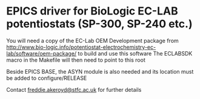 # EPICS driver for BioLogic EC-LAB potentiostats (SP-300, SP-240 etc.)

You will need a copy of the EC-Lab OEM Development package from http://www.bio-logic.info/potentiostat-electrochemistry-ec-lab/software/oem-package/ to build and use this software
The ECLABSDK macro in the Makefile will then need to point to this root

Beside EPICS BASE, the ASYN module is also needed and its location must be added to configure/RELEASE
 
Contact freddie.akeroyd@stfc.ac.uk for further details

